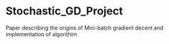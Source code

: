 # Stochastic_GD_Project
Paper describing the origins of Mini-batch gradient decent and implementation of algorithim 
